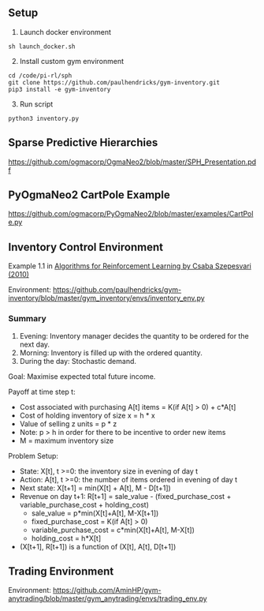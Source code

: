 ## Setup

1. Launch docker environment
```
sh launch_docker.sh
```
2. Install custom gym environment
```
cd /code/pi-rl/sph
git clone https://github.com/paulhendricks/gym-inventory.git
pip3 install -e gym-inventory
```
3. Run script
```
python3 inventory.py
```

## Sparse Predictive Hierarchies
https://github.com/ogmacorp/OgmaNeo2/blob/master/SPH_Presentation.pdf

## PyOgmaNeo2 CartPole Example
https://github.com/ogmacorp/PyOgmaNeo2/blob/master/examples/CartPole.py

## Inventory Control Environment

Example 1.1 in [Algorithms for Reinforcement Learning by Csaba Szepesvari (2010)](https://sites.ualberta.ca/~szepesva/RLBook.html)

Environment: https://github.com/paulhendricks/gym-inventory/blob/master/gym_inventory/envs/inventory_env.py

### Summary

1. Evening: Inventory manager decides the quantity to be ordered for the next day.
2. Morning: Inventory is filled up with the ordered quantity.
3. During the day: Stochastic demand.

Goal: Maximise expected total future income.

Payoff at time step t:
- Cost associated with purchasing A[t] items = K(if A[t] > 0) + c*A[t]
- Cost of holding inventory of size x = h * x
- Value of selling z units = p * z
- Note: p > h in order for there to be incentive to order new items
- M = maximum inventory size

Problem Setup:
- State: X[t], t >=0: the inventory size in evening of day t
- Action: A[t], t >=0: the number of items ordered in evening of day t
- Next state: X[t+1] = min(X[t] + A[t], M - D[t+1])
- Revenue on day t+1: R[t+1] = sale_value - (fixed_purchase_cost +  variable_purchase_cost + holding_cost)
  - sale_value = p*min(X[t]+A[t], M-X[t+1])
  - fixed_purchase_cost = K(if A[t] > 0)
  - variable_purchase_cost = c*min(X[t]+A[t], M-X[t])
  - holding_cost = h*X[t]
- (X[t+1], R[t+1]) is a function of (X[t], A[t], D[t+1])

## Trading Environment

Environment: https://github.com/AminHP/gym-anytrading/blob/master/gym_anytrading/envs/trading_env.py
